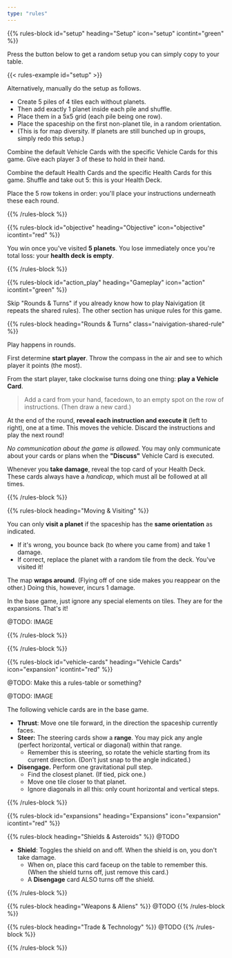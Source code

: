 ```yaml
---
type: "rules"
---
```


{{% rules-block id="setup" heading="Setup" icon="setup" icontint="green" %}}

Press the button below to get a random setup you can simply copy to your table.

{{< rules-example id="setup" >}}

Alternatively, manually do the setup as follows.
* Create 5 piles of 4 tiles each without planets. 
* Then add exactly 1 planet inside each pile and shuffle. 
* Place them in a 5x5 grid (each pile being one row). 
* Place the spaceship on the first non-planet tile, in a random orientation. 
* (This is for map diversity. If planets are still bunched up in groups, simply redo this setup.)

<div class="naivigation-shared-rule">
Combine the default Vehicle Cards with the specific Vehicle Cards for this game. Give each player 3 of these to hold in their hand.

Combine the default Health Cards and the specific Health Cards for this game. Shuffle and take out 5: this is your Health Deck.

Place the 5 row tokens in order: you'll place your instructions underneath these each round.
</div>

{{% /rules-block %}}

{{% rules-block id="objective" heading="Objective" icon="objective" icontint="red" %}}

You win once you've visited **5 planets**. You lose immediately once you're total loss: your **health deck is empty**. 

{{% /rules-block %}}

{{% rules-block id="action_play" heading="Gameplay" icon="action" icontint="green" %}}

Skip "Rounds & Turns" if you already know how to play Naivigation (it repeats the shared rules). The other section has unique rules for this game.

<!--- @TODO: Mark the entire _block_ as a shared rule?? Test this, make it work --->
{{% rules-block heading="Rounds & Turns" class="naivigation-shared-rule" %}}

Play happens in rounds.

First determine **start player**. Throw the compass in the air and see to which player it points (the most).

From the start player, take clockwise turns doing one thing: **play a Vehicle Card**.

> Add a card from your hand, facedown, to an empty spot on the row of instructions. (Then draw a new card.)

At the end of the round, **reveal each instruction and execute it** (left to right), one at a time. This moves the vehicle. Discard the instructions and play the next round!

_No communication about the game is allowed._ You may only communicate about your cards or plans when the **"Discuss"** Vehicle Card is executed.

Whenever you **take damage**, reveal the top card of your Health Deck. These cards always have a _handicap_, which must all be followed at all times.

{{% /rules-block %}}

{{% rules-block heading="Moving & Visiting" %}}

You can only **visit a planet** if the spaceship has the **same orientation** as indicated. 
* If it's wrong, you bounce back (to where you came from) and take 1 damage.
* If correct, replace the planet with a random tile from the deck. You've visited it!

The map **wraps around**. (Flying off of one side makes you reappear on the other.) Doing this, however, incurs 1 damage.

In the base game, just ignore any special elements on tiles. They are for the expansions. That's it!

@TODO: IMAGE

{{% /rules-block %}}

{{% /rules-block %}}

{{% rules-block id="vehicle-cards" heading="Vehicle Cards" icon="expansion" icontint="red" %}}

@TODO: Make this a rules-table or something?

@TODO: IMAGE

The following vehicle cards are in the base game.

* **Thrust**: Move one tile forward, in the direction the spaceship currently faces.
* **Steer:** The steering cards show a **range**. You may pick any angle (perfect horizontal, vertical or diagonal) within that range.
  * Remember this is steering, so rotate the vehicle starting from its current direction. (Don't just snap to the angle indicated.)
* **Disengage.** Perform one gravitational pull step.
	* Find the closest planet. (If tied, pick one.)
	* Move one tile closer to that planet.
	* Ignore diagonals in all this: only count horizontal and vertical steps.


{{% /rules-block %}}

{{% rules-block id="expansions" heading="Expansions" icon="expansion" icontint="red" %}}

{{% rules-block heading="Shields & Asteroids" %}}
@TODO

* **Shield**: Toggles the shield on and off. When the shield is on, you don't take damage.
	* When on, place this card faceup on the table to remember this. (When the shield turns off, just remove this card.)
	* A **Disengage** card ALSO turns off the shield.

{{% /rules-block %}}

{{% rules-block heading="Weapons & Aliens" %}}
@TODO
{{% /rules-block %}}

{{% rules-block heading="Trade & Technology" %}}
@TODO
{{% /rules-block %}}

{{% /rules-block %}}
